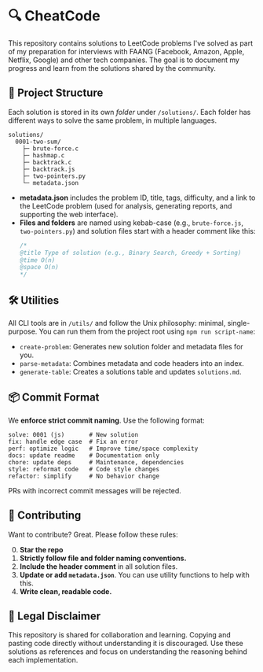# 🔍 CheatCode

This repository contains solutions to LeetCode problems I've solved as part of my preparation for interviews with FAANG (Facebook, Amazon, Apple, Netflix, Google) and other tech companies. The goal is to document my progress and learn from the solutions shared by the community.

## 📁 Project Structure

Each solution is stored in its own _folder_ under `/solutions/`. Each folder has different ways to solve the same problem, in multiple languages.

```
solutions/
  0001-two-sum/
    ├─ brute-force.c
    ├─ hashmap.c
    ├─ backtrack.c
    ├─ backtrack.js
    ├─ two-pointers.py
    └─ metadata.json
```

- **metadata.json** includes the problem ID, title, tags, difficulty, and a link to the LeetCode problem (used for analysis, generating reports, and supporting the web interface).
- **Files and folders** are named using kebab-case (e.g., `brute-force.js`, `two-pointers.py`) and solution files start with a header comment like this:
    ```js
    /* 
    @title Type of solution (e.g., Binary Search, Greedy + Sorting)
    @time O(n) 
    @space O(n) 
    */
    ```

## 🛠️ Utilities

All CLI tools are in `/utils/` and follow the Unix philosophy: minimal, single-purpose.
You can run them from the project root using `npm run script-name`:

- `create-problem`: Generates new solution folder and metadata files for you.
- `parse-metadata`: Combines metadata and code headers into an index.
- `generate-table`: Creates a solutions table and updates `solutions.md`.

## 📦 Commit Format

We **enforce strict commit naming**. Use the following format:

```
solve: 0001 (js)       # New solution
fix: handle edge case  # Fix an error
perf: optimize logic   # Improve time/space complexity
docs: update readme    # Documentation only
chore: update deps     # Maintenance, dependencies
style: reformat code   # Code style changes
refactor: simplify     # No behavior change
```

PRs with incorrect commit messages will be rejected.

## 🤝 Contributing

Want to contribute? Great. Please follow these rules:

0. **Star the repo**
1. **Strictly follow file and folder naming conventions.**
2. **Include the header comment** in all solution files.
3. **Update or add `metadata.json`**. You can use utility functions to help with this.
4. **Write clean, readable code.**

## 📝 Legal Disclaimer

This repository is shared for collaboration and learning. Copying and pasting code directly without understanding it is discouraged. Use these solutions as references and focus on understanding the reasoning behind each implementation.
